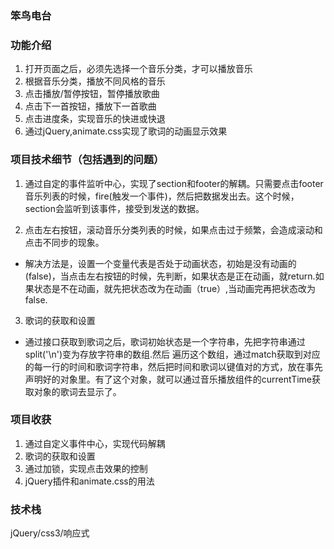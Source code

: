 ### 笨鸟电台

### 功能介绍
1. 打开页面之后，必须先选择一个音乐分类，才可以播放音乐
2. 根据音乐分类，播放不同风格的音乐
3. 点击播放/暂停按钮，暂停播放歌曲
4. 点击下一首按钮，播放下一首歌曲
5. 点击进度条，实现音乐的快进或快退
6. 通过jQuery,animate.css实现了歌词的动画显示效果

### 项目技术细节（包括遇到的问题）
1. 通过自定的事件监听中心，实现了section和footer的解耦。只需要点击footer音乐列表的时候，fire(触发一个事件)，然后把数据发出去。这个时候，section会监听到该事件，接受到发送的数据。

2. 点击左右按钮，滚动音乐分类列表的时候，如果点击过于频繁，会造成滚动和点击不同步的现象。
- 解决方法是，设置一个变量代表是否处于动画状态，初始是没有动画的(false)，当点击左右按钮的时候，先判断，如果状态是正在动画，就return.如果状态是不在动画，就先把状态改为在动画（true）,当动画完再把状态改为false.

3. 歌词的获取和设置
- 通过接口获取到歌词之后，歌词初始状态是一个字符串，先把字符串通过split('\n')变为存放字符串的数组.然后
遍历这个数组，通过match获取到对应的每一行的时间和歌词字符串，然后把时间和歌词以键值对的方式，放在事先声明好的对象里。有了这个对象，就可以通过音乐播放组件的currentTime获取对象的歌词去显示了。

### 项目收获
1. 通过自定义事件中心，实现代码解耦
2. 歌词的获取和设置
3. 通过加锁，实现点击效果的控制
4. jQuery插件和animate.css的用法

### 技术栈 
jQuery/css3/响应式
